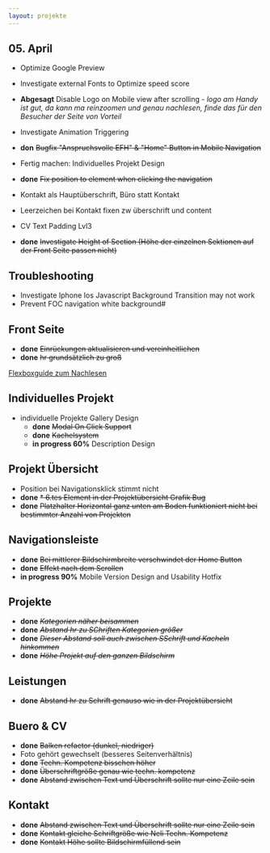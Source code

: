 ```yaml
---
layout: projekte
---
```

## 05. April

* Optimize Google Preview
* Investigate external Fonts to Optimize speed score

* **Abgesagt** Disable Logo on Mobile view after scrolling - *logo am Handy ist gut, da kann ma reinzoomen und genau nachlesen, finde das für den Besucher der Seite von Vorteil*

* Investigate Animation Triggering
* **don** ~~Bugfix "Anspruchsvolle EFH" & "Home" Button in Mobile Navigation~~
* Fertig machen: Individuelles Projekt Design
* **done** ~~Fix position to element when clicking the navigation~~
* Kontakt als Hauptüberschrift, Büro statt Kontakt
* Leerzeichen bei Kontakt fixen zw überschrift und content
* CV Text Padding Lvl3
* **done** ~~Investigate Height of Section (Höhe der einzelnen Sektionen auf der Front Seite passen nicht)~~

## Troubleshooting

* Investigate Iphone Ios Javascript Background Transition may not work
* Prevent FOC navigation white background#

## Front Seite

  * **done** ~~Einrückungen aktualisieren und vereinheitlichen~~
  * **done** ~~hr grundsätzlich zu groß~~

[Flexboxguide zum Nachlesen](https://css-tricks.com/snippets/css/a-guide-to-flexbox/)

## Individuelles Projekt

* individuelle Projekte Gallery Design
  * **done** ~~Modal On Click Support~~
  * **done** ~~Kachelsystem~~
  * **in progress 60%** Description Design

## Projekt Übersicht

* Position bei Navigationsklick stimmt nicht
* **done** ~~* 6.tes Element in der Projektübersicht Grafik Bug~~
* **done** ~~Platzhalter Horizontal ganz unten am Boden funktioniert nicht bei bestimmter Anzahl von Projekten~~



## Navigationsleiste

* **done** ~~Bei mittlerer Bildschirmbreite verschwindet der Home Button~~
* **done** ~~Effekt nach dem Scrollen~~
* **in progress 90%** Mobile Version Design and Usability Hotfix

## Projekte

* **done** ~~_Kategorien näher beisammen_~~
* **done** ~~_Abstand hr zu SChriften Kategorien größer_~~
* **done** ~~_Dieser Abstand soll auch zwischen SSchrift und Kacheln hinkommen_~~
* **done** ~~_Höhe Projekt auf den ganzen Bildschirm_~~

## Leistungen

* **done** ~~Abstand hr zu Schrift genauso wie in der Projektübersicht~~

## Buero & CV

* **done** ~~Balken refactor (dunkel, niedriger)~~
* Foto gehört gewechselt (besseres Seitenverhältnis)
* **done** ~~Techn. Kompetenz bisschen höher~~
* **done** ~~Überschriftgröße genau wie techn. kompetenz~~
* **done** ~~Abstand zwischen Text und Überschrift sollte nur eine Zeile sein~~

## Kontakt

* **done** ~~Abstand zwischen Text und Überschrift sollte nur eine Zeile sein~~
* **done** ~~Kontakt gleiche Schriftgröße wie Neli Techn. Kompetenz~~
* **done** ~~Kontakt Höhe sollte Bildschirmfüllend sein~~
